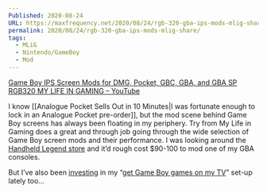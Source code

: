 ```yaml
---
Published: 2020-08-24
URL: https://maxfrequency.net/2020/08/24/rgb-320-gba-ips-mods-mlig-share/
permalink: 2020/08/24/rgb-320-gba-ips-mods-mlig-share/
tags:
  - MLiG
  - Nintendo/GameBoy
  - Mod
---
```

[Game Boy IPS Screen Mods for DMG, Pocket, GBC, GBA, and GBA SP RGB320 MY LIFE IN GAMING – YouTube](https://www.youtube.com/watch?v=M90C3BdTjIc&t=2s)

I know [[Analogue Pocket Sells Out in 10 Minutes|I was fortunate enough to lock in an Analogue Pocket pre-order]], but the mod scene behind Game Boy screens has always been floating in my periphery. Try from My Life in Gaming does a great and through job going through the wide selection of Game Boy screen mods and their performance. I was looking around the [Handheld Legend store](https://handheldlegend.com/) and it’d rough cost $90-100 to mod one of my GBA consoles.

But I’ve also been [investing](https://twitter.com/MaxRoberts143/status/1297530159654940672) in my “[get Game Boy games on my TV](https://twitter.com/MaxRoberts143/status/1295497495620063232)” set-up lately too…